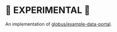 # 🧪 EXPERIMENTAL 🧪

An implementation of [globus/example-data-portal](https://github.com/globus/example-data-portal).
